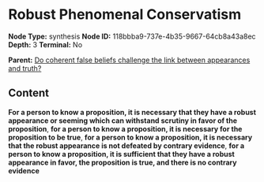 # Robust Phenomenal Conservatism

**Node Type:** synthesis
**Node ID:** 118bbba9-737e-4b35-9667-64cb8a43a8ec
**Depth:** 3
**Terminal:** No

**Parent:** [Do coherent false beliefs challenge the link between appearances and truth?](do-coherent-false-beliefs-challenge-the-link-between-appearances-and-truth.md)

## Content

**For a person to know a proposition, it is necessary that they have a robust appearance or seeming which can withstand scrutiny in favor of the proposition**, **for a person to know a proposition, it is necessary for the proposition to be true**, **for a person to know a proposition, it is necessary that the robust appearance is not defeated by contrary evidence**, **for a person to know a proposition, it is sufficient that they have a robust appearance in favor, the proposition is true, and there is no contrary evidence**
